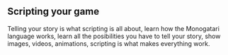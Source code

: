 ## Scripting your game

Telling your story is what scripting is all about, learn how the Monogatari language works, learn all the posibilities you have to tell your story, show images, videos, animations, scripting is what makes everything work.
